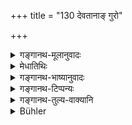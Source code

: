 +++
title = "130 देवतानाङ् गुरो"

+++

<details><summary>गङ्गानथ-मूलानुवादः</summary>

He shall not intentionally step over the shadow of the gods, of a superior, of the king, of an Accomplished Student, of his own Preceptor, of the tawny thing, or of the Initiated Person.—(130)
</details>

<details><summary>मेधातिथिः</summary>

प्रतिकृतयो ऽत्र **देवतास्** तासां छायासंभवात् । **गुरुः** पिता । **आचार्य** उपनेता । भेदोपादानम् आतिदेशिकगौरवनिवृत्त्यर्थम् । तेन मातुलादिषु नायं विधिर् इति । <u>केचित्</u> "समाचारविरोधान् नैतद् युक्तम् गोवलीवर्दवद् भेदो विज्ञेयः" इति वदन्ति । **बभ्रुः** कपिलो वर्णः । तद्गुणयुक्तं द्रव्यम् । बभ्र्व् अत्र गौः कपिला सोमलता वा, उभयोर् बभ्रुशब्देन वेदे प्रयोगदर्शनात् । **कामत** इत्य् अबुद्धिपूर्वम् अदोषः ॥ ४.१३० ॥
</details>

<details><summary>गङ्गानथ-भाष्यानुवादः</summary>

‘*Gods*’ here stands for *Images*; as these alone can cast shadows.

‘*Superior*’—*i.e*., his father.

‘*Preceptor*’—one who has performed for him the Initiatory Ceremony.

These two have been mentioned separately, with a view to show that this
additional respect is to be shown to the two persons concerned, not
simply because they are to be treated as ‘superiors,’ \[but because they
are, by their distinctive character, entitled to this additional form of
respect\].

Hence, what is here prescribed does not apply to the maternal uncle and
such other persons.

Some people assert that “such a view would be contrary to usage; hence
the separate mention of the two (‘superior’ and ‘preceptor’) has to be
explained as anologous to such expressions as ‘(*gobalīvarda*,’ ‘bovine
bull’ (where the tautology indicates some sort of distinctive
superiority).

‘*Tawny*’ is the reddish brown colour; it stands here for a substance
possessed of that colour; in the present context it stands for either
the *tawny cow* or the *Soma-creeper*; the term ‘*babhru*’ (‘tawny’)
being found in the Veda to be applied to both these things.

‘*intentionally*.’—This means that if it is done unintentionally, there
is no wrong done.—(130)
</details>

<details><summary>गङ्गानथ-टिप्पन्यः</summary>

‘*Babhruṇaḥ*’—‘Either the tawny cow or the Soma-creeper’
(Medhātithi);—‘the tawny’ (Kullūka);—‘tawny cow’ (Nandana);—‘a brown
creature’ (Nārāyaṇa).

This verse is quoted in *Aparārka* (p. 193), which explains ‘*babhru*’
as ‘a tawny animal, such as the cow and the like’;—in *Mitākṣarā* (on
1.152), which explains ‘*babhru*’ as ‘the cow or any other animal which
is of the colour of the mongoose’ or ‘the Soma and other such
creepers’;—in *Madanapārijāta* (p. 120), which explains ‘*babhru*’
simply as ‘*kapila*’, ‘tawny’;—in *Parāśaramādhava* (Ācāra, p. 523);—in
*Vīramitrodaya* (Saṃskāra, p. 575), which also explains ‘*babhru*’
simply as ‘*kapilaḥ*’;—in *Nṛsiṃhaprasāda* (Saṃskāra, p. 88a);—and in
*Smṛtisāroddhāra* (p. 321), which explains ‘*babhru*’ as ‘of the colour
of the mongoose.’
</details>

<details><summary>गङ्गानथ-तुल्य-वाक्यानि</summary>

*Viṣṇu* (63.40).—‘He shall not step over the shadow of the god, the
Brāhmaṇa, the teacher, the tawny cow and the initiated person.’

*Yājñavalkya* (1.152).—‘He shall not step over the shadow of a deity, a
priest, an accomplished student, the teacher, the king, and another
man’s wife;—nor over urine, excreta or spittings or vomits.’

*Yama* (Aparārka, p. 193).—‘He shall not intentionally step over the
shadow of a deity, the twice-born, the teacher, the wise man, the
accomplished student, the preceptor and the minister; also of the tawny
cow;—nor should he allow his own shadow to be stepped over by a eunuch
or an outcast or a Caṇḍāla, or his enemies, or by a diseased person.’
</details>

<details><summary>Bühler</summary>

130	Let him not intentionally step on the shadow of (images of) the gods, of a Guru, of a king, of a Snataka, of his teacher, of a reddish-brown animal, or of one who has been initiated to the performance of a Srauta sacrifice (Dikshita).
</details>
